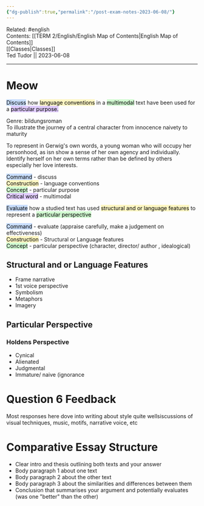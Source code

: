 ```yaml
---
{"dg-publish":true,"permalink":"/post-exam-notes-2023-06-08/"}
---
```


Related: #english  
Contents: [[TERM 2/English/English Map of Contents\|English Map of Contents]]  
[[Classes\|Classes]]  
Ted Tudor || 2023-06-08
***

# Meow

<mark style="background: #ADCCFFA6;">Discuss</mark> how <mark style="background: #FFF3A3A6;">language conventions</mark> in a <mark style="background: #BBFABBA6;">multimodal</mark> text have been used for a <mark style="background: #D2B3FFA6;">particular purpose.</mark> 

Genre: bildungsroman  
To illustrate the journey of a central character from innocence naivety to maturity 

To represent in Gerwig's own words, a young woman who will occupy her personhood, as isn show a sense of her own agency and individually. Identify herself on her own terms rather than be defined by others especially her love interests.

<mark style="background: #ADCCFFA6;">Command</mark> - discuss  
<mark style="background: #FFF3A3A6;">Construction</mark> - language conventions  
<mark style="background: #BBFABBA6;">Concept</mark> - particular purpose  
<mark style="background: #D2B3FFA6;">Critical word</mark> - multimodal 

<mark style="background: #ADCCFFA6;">Evaluate</mark> how a studied text has used <mark style="background: #FFF3A3A6;">structural and or language features</mark> to represent a <mark style="background: #BBFABBA6;">particular perspective </mark>

<mark style="background: #ADCCFFA6;">Command</mark> - evaluate (appraise carefully, make a judgement on effectiveness)  
<mark style="background: #FFF3A3A6;">Construction</mark> - Structural or Language features  
<mark style="background: #BBFABBA6;">Concept</mark> - particular perspective (character, director/ author , idealogical)

## Structural and or Language Features

- Frame narrative 
- 1st voice perspective 
- Symbolism
- Metaphors 
- Imagery 

## Particular Perspective

### Holdens Perspective

- Cynical 
- Alienated
- Judgmental 
- Immature/ naive (ignorance

# Question 6 Feedback

Most responses here dove into writing about style quite wellsiscussions of visual techniques, music, motifs, narrative voice, etc 

# Comparative Essay Structure

- Clear intro and thesis outlining both texts and your answer 
- Body paragraph 1 about one text
- Body paragraph 2 about the other text
- Body paragraph 3 about the similarities and differences between them 
- Conclusion that summarises your argument and potentially evaluates (was one "better" than the other)